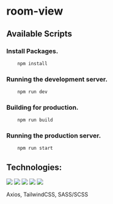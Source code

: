 # room-view


## Available Scripts

### Install Packages.

```bash
    npm install
```

### Running the development server.

```bash
    npm run dev
```

### Building for production.

```bash
    npm run build
```

### Running the production server.

```bash
    npm run start
```

## Technologies:
![](https://img.shields.io/badge/-NextJS-61DAFB?logo=react&logoColor=007acc&style=flat-square&color=61DBFB)
![](https://img.shields.io/badge/-TypeScript-61DAFB?logo=typescript&logoColor=white&style=flat-square&color=007acc)
![](https://img.shields.io/badge/-Redux-61DAFB?logo=react&logoColor=007acc&style=flat-square&color=61DBFB)
![](https://img.shields.io/badge/-Axios-000000?logo=axios&logoColor=007acc&style=flat-square&color=f7df1e)
![](https://img.shields.io/badge/-TailwindCSS-61DAFB?logo=tailwind&logoColor=white&style=flat-square&color=007acc)




 Axios, TailwindCSS, SASS/SCSS
